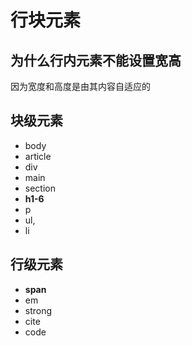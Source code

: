 # 行块元素

## 为什么行内元素不能设置宽高

因为宽度和高度是由其内容自适应的

## 块级元素

- body
- article
- div
- main
- section
- **h1-6**
- p
- ul,
- li

## 行级元素

- **span**
- em
- strong
- cite
- code
